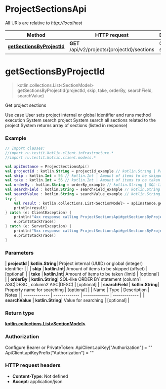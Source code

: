 # ProjectSectionsApi

All URIs are relative to *http://localhost*

| Method | HTTP request | Description |
| ------------- | ------------- | ------------- |
| [**getSectionsByProjectId**](ProjectSectionsApi.md#getSectionsByProjectId) | **GET** /api/v2/projects/{projectId}/sections | Get project sections |


<a id="getSectionsByProjectId"></a>
# **getSectionsByProjectId**
> kotlin.collections.List&lt;SectionModel&gt; getSectionsByProjectId(projectId, skip, take, orderBy, searchField, searchValue)

Get project sections

 Use case  User sets project internal or global identifier and runs method execution  System search project  System search all sections related to the project  System returns array of sections (listed in response)

### Example
```kotlin
// Import classes:
//import ru.testit.kotlin.client.infrastructure.*
//import ru.testit.kotlin.client.models.*

val apiInstance = ProjectSectionsApi()
val projectId : kotlin.String = projectId_example // kotlin.String | Project internal (UUID) or global (integer) identifier
val skip : kotlin.Int = 56 // kotlin.Int | Amount of items to be skipped (offset)
val take : kotlin.Int = 56 // kotlin.Int | Amount of items to be taken (limit)
val orderBy : kotlin.String = orderBy_example // kotlin.String | SQL-like  ORDER BY statement (column1 ASC|DESC , column2 ASC|DESC)
val searchField : kotlin.String = searchField_example // kotlin.String | Property name for searching
val searchValue : kotlin.String = searchValue_example // kotlin.String | Value for searching
try {
    val result : kotlin.collections.List<SectionModel> = apiInstance.getSectionsByProjectId(projectId, skip, take, orderBy, searchField, searchValue)
    println(result)
} catch (e: ClientException) {
    println("4xx response calling ProjectSectionsApi#getSectionsByProjectId")
    e.printStackTrace()
} catch (e: ServerException) {
    println("5xx response calling ProjectSectionsApi#getSectionsByProjectId")
    e.printStackTrace()
}
```

### Parameters
| **projectId** | **kotlin.String**| Project internal (UUID) or global (integer) identifier | |
| **skip** | **kotlin.Int**| Amount of items to be skipped (offset) | [optional] |
| **take** | **kotlin.Int**| Amount of items to be taken (limit) | [optional] |
| **orderBy** | **kotlin.String**| SQL-like  ORDER BY statement (column1 ASC|DESC , column2 ASC|DESC) | [optional] |
| **searchField** | **kotlin.String**| Property name for searching | [optional] |
| Name | Type | Description  | Notes |
| ------------- | ------------- | ------------- | ------------- |
| **searchValue** | **kotlin.String**| Value for searching | [optional] |

### Return type

[**kotlin.collections.List&lt;SectionModel&gt;**](SectionModel.md)

### Authorization


Configure Bearer or PrivateToken:
    ApiClient.apiKey["Authorization"] = ""
    ApiClient.apiKeyPrefix["Authorization"] = ""

### HTTP request headers

 - **Content-Type**: Not defined
 - **Accept**: application/json

